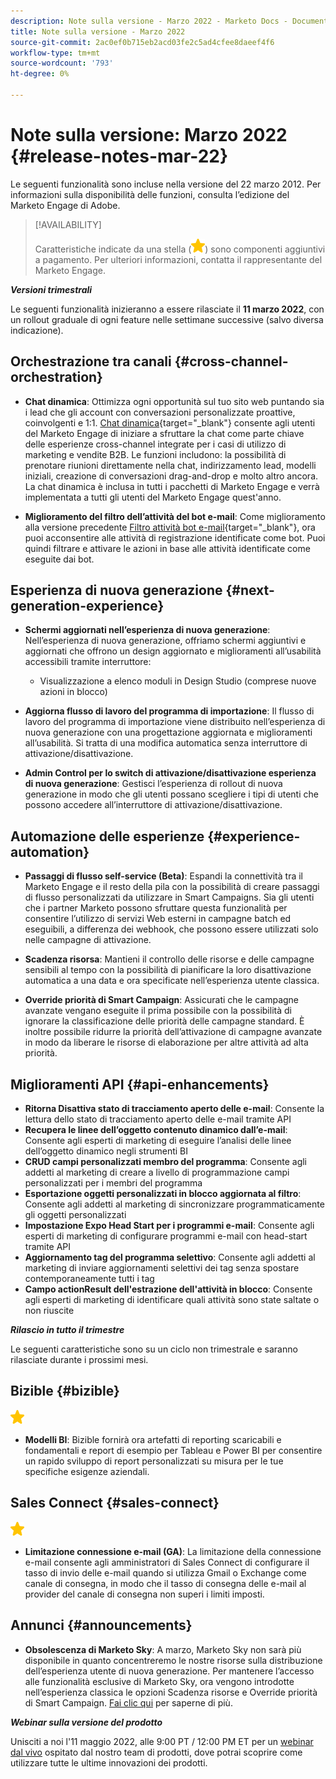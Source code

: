 ```yaml
---
description: Note sulla versione - Marzo 2022 - Marketo Docs - Documentazione del prodotto
title: Note sulla versione - Marzo 2022
source-git-commit: 2ac0ef0b715eb2acd03fe2c5ad4cfee8daeef4f6
workflow-type: tm+mt
source-wordcount: '793'
ht-degree: 0%

---
```


# Note sulla versione: Marzo 2022 {#release-notes-mar-22}

Le seguenti funzionalità sono incluse nella versione del 22 marzo 2012. Per informazioni sulla disponibilità delle funzioni, consulta l’edizione del Marketo Engage di Adobe.

>[!AVAILABILITY]
>
>Caratteristiche indicate da una stella (![stella](assets/yellow-star.png)) sono componenti aggiuntivi a pagamento. Per ulteriori informazioni, contatta il rappresentante del Marketo Engage.

**_Versioni trimestrali_**

Le seguenti funzionalità inizieranno a essere rilasciate il **11 marzo 2022**, con un rollout graduale di ogni feature nelle settimane successive (salvo diversa indicazione).

## Orchestrazione tra canali {#cross-channel-orchestration}

* **Chat dinamica**: Ottimizza ogni opportunità sul tuo sito web puntando sia i lead che gli account con conversazioni personalizzate proattive, coinvolgenti e 1:1. [Chat dinamica](/help/marketo/product-docs/demand-generation/dynamic-chat/dynamic-chat-overview.md){target=&quot;_blank&quot;} consente agli utenti del Marketo Engage di iniziare a sfruttare la chat come parte chiave delle esperienze cross-channel integrate per i casi di utilizzo di marketing e vendite B2B. Le funzioni includono: la possibilità di prenotare riunioni direttamente nella chat, indirizzamento lead, modelli iniziali, creazione di conversazioni drag-and-drop e molto altro ancora. La chat dinamica è inclusa in tutti i pacchetti di Marketo Engage e verrà implementata a tutti gli utenti del Marketo Engage quest&#39;anno.

* **Miglioramento del filtro dell’attività del bot e-mail**: Come miglioramento alla versione precedente [Filtro attività bot e-mail](/help/marketo/product-docs/administration/email-setup/filtering-email-bot-activity.md){target=&quot;_blank&quot;}, ora puoi acconsentire alle attività di registrazione identificate come bot. Puoi quindi filtrare e attivare le azioni in base alle attività identificate come eseguite dai bot.

## Esperienza di nuova generazione {#next-generation-experience}

* **Schermi aggiornati nell’esperienza di nuova generazione**: Nell’esperienza di nuova generazione, offriamo schermi aggiuntivi e aggiornati che offrono un design aggiornato e miglioramenti all’usabilità accessibili tramite interruttore:

   * Visualizzazione a elenco moduli in Design Studio (comprese nuove azioni in blocco)

* **Aggiorna flusso di lavoro del programma di importazione**: Il flusso di lavoro del programma di importazione viene distribuito nell’esperienza di nuova generazione con una progettazione aggiornata e miglioramenti all’usabilità. Si tratta di una modifica automatica senza interruttore di attivazione/disattivazione.

* **Admin Control per lo switch di attivazione/disattivazione esperienza di nuova generazione**: Gestisci l’esperienza di rollout di nuova generazione in modo che gli utenti possano scegliere i tipi di utenti che possono accedere all’interruttore di attivazione/disattivazione.

## Automazione delle esperienze {#experience-automation}

* **Passaggi di flusso self-service (Beta)**: Espandi la connettività tra il Marketo Engage e il resto della pila con la possibilità di creare passaggi di flusso personalizzati da utilizzare in Smart Campaigns. Sia gli utenti che i partner Marketo possono sfruttare questa funzionalità per consentire l’utilizzo di servizi Web esterni in campagne batch ed eseguibili, a differenza dei webhook, che possono essere utilizzati solo nelle campagne di attivazione.

* **Scadenza risorsa**: Mantieni il controllo delle risorse e delle campagne sensibili al tempo con la possibilità di pianificare la loro disattivazione automatica a una data e ora specificate nell’esperienza utente classica.

* **Override priorità di Smart Campaign**: Assicurati che le campagne avanzate vengano eseguite il prima possibile con la possibilità di ignorare la classificazione delle priorità delle campagne standard. È inoltre possibile ridurre la priorità dell’attivazione di campagne avanzate in modo da liberare le risorse di elaborazione per altre attività ad alta priorità.

## Miglioramenti API {#api-enhancements}

* **Ritorna Disattiva stato di tracciamento aperto delle e-mail**: Consente la lettura dello stato di tracciamento aperto delle e-mail tramite API
* **Recupera le linee dell’oggetto contenuto dinamico dall’e-mail**: Consente agli esperti di marketing di eseguire l’analisi delle linee dell’oggetto dinamico negli strumenti BI
* **CRUD campi personalizzati membro del programma**: Consente agli addetti al marketing di creare a livello di programmazione campi personalizzati per i membri del programma
* **Esportazione oggetti personalizzati in blocco aggiornata al filtro**: Consente agli addetti al marketing di sincronizzare programmaticamente gli oggetti personalizzati
* **Impostazione Expo Head Start per i programmi e-mail**: Consente agli esperti di marketing di configurare programmi e-mail con head-start tramite API
* **Aggiornamento tag del programma selettivo**: Consente agli addetti al marketing di inviare aggiornamenti selettivi dei tag senza spostare contemporaneamente tutti i tag
* **Campo actionResult dell&#39;estrazione dell&#39;attività in blocco**: Consente agli esperti di marketing di identificare quali attività sono state saltate o non riuscite

**_Rilascio in tutto il trimestre_**

Le seguenti caratteristiche sono su un ciclo non trimestrale e saranno rilasciate durante i prossimi mesi.

## Bizible {#bizible}

![(stella)](assets/yellow-star.png)

* **Modelli BI**: Bizible fornirà ora artefatti di reporting scaricabili e fondamentali e report di esempio per Tableau e Power BI per consentire un rapido sviluppo di report personalizzati su misura per le tue specifiche esigenze aziendali.

## Sales Connect {#sales-connect}

![(stella)](assets/yellow-star.png)

* **Limitazione connessione e-mail (GA)**: La limitazione della connessione e-mail consente agli amministratori di Sales Connect di configurare il tasso di invio delle e-mail quando si utilizza Gmail o Exchange come canale di consegna, in modo che il tasso di consegna delle e-mail al provider del canale di consegna non superi i limiti imposti.

## Annunci {#announcements}

* **Obsolescenza di Marketo Sky**: A marzo, Marketo Sky non sarà più disponibile in quanto concentreremo le nostre risorse sulla distribuzione dell’esperienza utente di nuova generazione. Per mantenere l’accesso alle funzionalità esclusive di Marketo Sky, ora vengono introdotte nell’esperienza classica le opzioni Scadenza risorse e Override priorità di Smart Campaign. [Fai clic qui](https://nation.marketo.com/t5/the-next-generation-experience/marketo-sky-deprecation-notice/ba-p/320115#M33) per saperne di più.

**_Webinar sulla versione del prodotto_**

Unisciti a noi l&#39;11 maggio 2022, alle 9:00 PT / 12:00 PM ET per un [webinar dal vivo](https://engage.marketo.com/2022_March_May_Release_Webinar_RegistrationPage.html) ospitato dal nostro team di prodotti, dove potrai scoprire come utilizzare tutte le ultime innovazioni dei prodotti.
